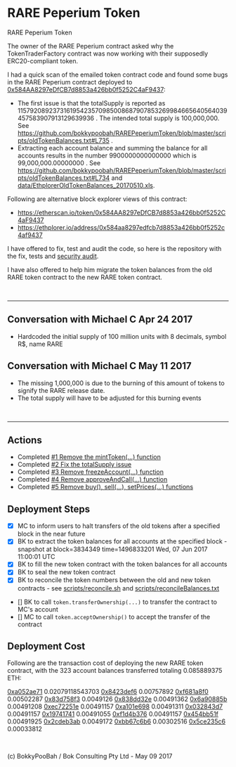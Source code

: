 # RARE Peperium Token
RARE Peperium Token

The owner of the RARE Peperium contract asked why the TokenTraderFactory contract was now working with their supposedly ERC20-compliant token.

I had a quick scan of the emailed token contract code and found some bugs in the RARE Peperium contract deployed to [0x584AA8297eDfCB7d8853a426bb0f5252C4aF9437](https://etherscan.io/address/0x584AA8297eDfCB7d8853a426bb0f5252C4aF9437):

* The first issue is that the totalSupply is reported as 115792089237316195423570985008687907853269984665640564039457583907913129639936 . The intended  total supply is 100,000,000. See https://github.com/bokkypoobah/RAREPeperiumToken/blob/master/scripts/oldTokenBalances.txt#L735 .
* Extracting each account balance and summing the balance for all accounts results in the number 9900000000000000 which is 99,000,000.00000000 . See https://github.com/bokkypoobah/RAREPeperiumToken/blob/master/scripts/oldTokenBalances.txt#L734 and [data/EthplorerOldTokenBalances_20170510.xls](data/EthplorerOldTokenBalances_20170510.xls).

Following are alternative block explorer views of this contract:

* https://etherscan.io/token/0x584AA8297eDfCB7d8853a426bb0f5252C4aF9437
* https://ethplorer.io/address/0x584aa8297edfcb7d8853a426bb0f5252c4af9437

I have offered to fix, test and audit the code, so here is the repository with the fix, tests and [security audit](SecurityAudit.md).

I have also offered to help him migrate the token balances from the old RARE token contract to the new RARE token contract. 

<br />

<hr />

## Conversation with Michael C Apr 24 2017

* Hardcoded the initial supply of 100 million units with 8 decimals, symbol R$, name RARE

## Conversation with Michael C May 11 2017

* The missing 1,000,000 is due to the burning of this amount of tokens to signify the RARE release date.
* The total supply will have to be adjusted for this burning events

<br />

<hr />

## Actions

* Completed [#1 Remove the mintToken(...) function](https://github.com/bokkypoobah/RAREPeperiumToken/issues/1)
* Completed [#2 Fix the totalSupply issue](https://github.com/bokkypoobah/RAREPeperiumToken/issues/2)
* Completed [#3 Remove freezeAccount(...) function](https://github.com/bokkypoobah/RAREPeperiumToken/issues/3)
* Completed [#4 Remove approveAndCall(...) function](https://github.com/bokkypoobah/RAREPeperiumToken/issues/4)
* Completed [#5 Remove buy(), sell(...), setPrices(...) functions](https://github.com/bokkypoobah/RAREPeperiumToken/issues/5)

## Deployment Steps

* [x] MC to inform users to halt transfers of the old tokens after a specified block in the near future
* [x] BK to extract the token balances for all accounts at the specified block - snapshot at block=3834349 time=1496833201 Wed, 07 Jun 2017 11:00:01 UTC
* [x] BK to fill the new token contract with the token balances for all accounts
* [x] BK to seal the new token contract
* [x] BK to reconcile the token numbers between the old and new token contracts - see [scripts/reconcile.sh](scripts/reconcile.sh) and [scripts/reconcileBalances.txt](scripts/reconcileBalances.txt)
* [] BK to call `token.transferOwnership(...)` to transfer the contract to MC's account
* [] MC to call `token.acceptOwnership()` to accept the transfer of the contract

## Deployment Cost

Following are the transaction cost of deploying the new RARE token contract, with the 323 account balances transferred totaling 0.085889375 ETH:

[0xa052ae71](https://etherscan.io/tx/0xa052ae713568895795d4ce4f0184135e2315ebfb0ddd0f98f9ef4a10f4ddaa1e) 0.02079118543703
[0x8423def6](https://etherscan.io/tx/0x8423def6ac9e422dbd8fc3454b5a03c87d8ade40ef2c94a39f91b5538a30e437) 0.00757892
[0xf681a8f0](https://etherscan.io/tx/0xf681a8f0fb5d281a622189a814fd5742341dc734eb2a3367c7cadaf93396bebb) 0.00502287
[0x83d758f3](https://etherscan.io/tx/0x83d758f343271010d5b7a61ed261b3c6b9a3d9d1c7384d28d60005ceb3d7ef52) 0.0049126
[0x838dd32e](https://etherscan.io/tx/0x838dd32e0ecfc2bcf752bd81b9a5c2bf30772eaf46e8df6b4dae0eedadbb133b) 0.00491362
[0x6a90885b](https://etherscan.io/tx/0x6a90885bd390e60cc79d49062e0b34dd7b4f491d8912c2d7bfad8c403f7db664) 0.00491208
[0xec72251e](https://etherscan.io/tx/0xec72251ede76e871ec9f89e1b4b82bd8451858987ed6006fe55d1e19557399cc) 0.00491157
[0xa101e698](https://etherscan.io/tx/0xa101e698afbf065a283adb679be162c9067e68030ea8e95e74872faae8be55b3) 0.00491311
[0x032843d7](https://etherscan.io/tx/0x032843d73f7ddf9e8389b79b3e79e5c10495dc82b0d4d35969ba88296df81f43) 0.00491157
[0x19741741](https://etherscan.io/tx/0x19741741b78c140f1363d4012b7e4f11c083cf3a58a006073baec925636bad33) 0.00491055
[0xf1d4b376](https://etherscan.io/tx/0xf1d4b376164a1dc2d9be00c28d4323a645a54aa59cf1d2ee8b50cb4349f4f9a9) 0.00491157
[0x454bb51f](https://etherscan.io/tx/0x454bb51f91943d473fb3870f95de7583475a5f3e490e12d42bae8151402252c6) 0.00491925
[0x2cdeb3ab](https://etherscan.io/tx/0x2cdeb3abf9d7fa1d177e676afeeba25fc01aa028816ed5f4492140023f20617c) 0.0049172
[0xbb67c6b6](https://etherscan.io/tx/0xbb67c6b6b727163eb31fc8ccc41d3b701b27a9ea38a6ec16fc964bd1a2e7d11f) 0.00302516
[0x5ce235c6](https://etherscan.io/tx/0x5ce235c608945b141d3f3c012ddc84f63d4e641ffbc53fc6243429c43d4dc85f) 0.00033812

























<br />

(c) BokkyPooBah / Bok Consulting Pty Ltd - May 09 2017